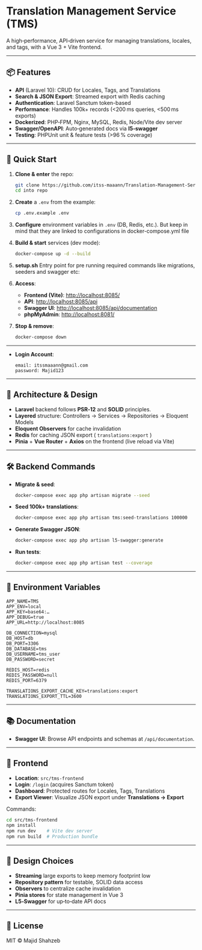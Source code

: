 # Translation Management Service (TMS)

A high‑performance, API‑driven service for managing translations, locales, and tags, with a Vue 3 + Vite frontend.

---

## 📦 Features

* **API** (Laravel 10): CRUD for Locales, Tags, and Translations
* **Search & JSON Export**: Streamed export with Redis caching
* **Authentication**: Laravel Sanctum token-based
* **Performance**: Handles 100k+ records (<200 ms queries, <500 ms exports)
* **Dockerized**: PHP‑FPM, Nginx, MySQL, Redis, Node/Vite dev server
* **Swagger/OpenAPI**: Auto‑generated docs via **l5‑swagger**
* **Testing**: PHPUnit unit & feature tests (>96 % coverage)

---

## 🚀 Quick Start

1. **Clone & enter** the repo:

   ```bash
   git clone https://github.com/itss-maaann/Translation-Management-Service.git
   cd into repo
   ```

2. **Create** a `.env` from the example:

   ```bash
   cp .env.example .env
   ```

3. **Configure** environment variables in `.env` (DB, Redis, etc.). But keep in mind that they are linked to configurations in docker-compose.yml file

4. **Build & start** services (dev mode):

   ```bash
   docker-compose up -d --build
   ```

4. **setup.sh** Entry point for pre running required commands like migrations, seeders and swagger etc:

6. **Access**:

   * **Frontend (Vite)**: [http://localhost:8085/](http://localhost:8085/)
   * **API**:             [http://localhost:8085/api](http://localhost:8085/api)
   * **Swagger UI**:    [http://localhost:8085/api/documentation](http://localhost:8085/api/documentation)
   * **phpMyAdmin**:    [http://localhost:8081/](http://localhost:8081/)

7. **Stop & remove**:

   ```bash
   docker-compose down
   ```

---


* **Login Account**:
   ```Admin Credendtials created through seeder in automation of docker compose
   email: itssmaaann@gmail.com
   password: Majid123
   ```

---

## 🔧 Architecture & Design

* **Laravel** backend follows **PSR‑12** and **SOLID** principles.
* **Layered** structure: Controllers → Services → Repositories → Eloquent Models
* **Eloquent Observers** for cache invalidation
* **Redis** for caching JSON export (
  `translations:export`
  )
* **Pinia** + **Vue Router** + **Axios** on the frontend (live reload via Vite)

---

## 🛠️ Backend Commands

* **Migrate & seed**:

  ```bash
  docker-compose exec app php artisan migrate --seed
  ```
* **Seed 100k+ translations**:

  ```bash
  docker-compose exec app php artisan tms:seed-translations 100000
  ```
* **Generate Swagger JSON**:

  ```bash
  docker-compose exec app php artisan l5-swagger:generate
  ```
* **Run tests**:

  ```bash
  docker-compose exec app php artisan test --coverage
  ```

---

## 🔑 Environment Variables

```dotenv
APP_NAME=TMS
APP_ENV=local
APP_KEY=base64:…
APP_DEBUG=true
APP_URL=http://localhost:8085

DB_CONNECTION=mysql
DB_HOST=db
DB_PORT=3306
DB_DATABASE=tms
DB_USERNAME=tms_user
DB_PASSWORD=secret

REDIS_HOST=redis
REDIS_PASSWORD=null
REDIS_PORT=6379

TRANSLATIONS_EXPORT_CACHE_KEY=translations:export
TRANSLATIONS_EXPORT_TTL=3600
```

---

## 📚 Documentation

* **Swagger UI**: Browse API endpoints and schemas at `/api/documentation`.

---

## 👤 Frontend

* **Location**: `src/tms-frontend`
* **Login**: `/login` (acquires Sanctum token)
* **Dashboard**: Protected routes for Locales, Tags, Translations
* **Export Viewer**: Visualize JSON export under **Translations → Export**

Commands:

```bash
cd src/tms-frontend
npm install
npm run dev    # Vite dev server
npm run build  # Production bundle
```

---

## 🎯 Design Choices

* **Streaming** large exports to keep memory footprint low
* **Repository pattern** for testable, SOLID data access
* **Observers** to centralize cache invalidation
* **Pinia stores** for state management in Vue 3
* **L5‑Swagger** for up‑to‑date API docs

---

## 📝 License

MIT © Majid Shahzeb
